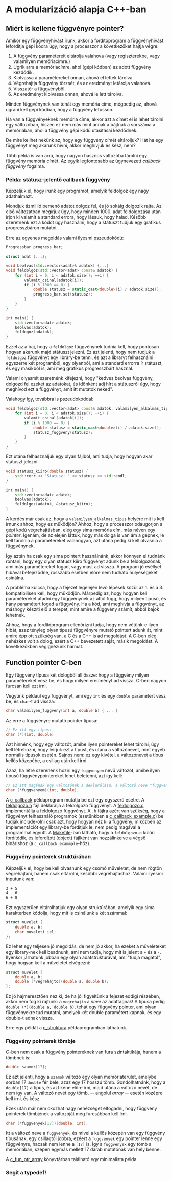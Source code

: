 # A modularizáció alapja C++-ban

## Miért is kellene függvényre pointer?

Amikor egy függvényhívást írunk, akkor a fordítóprogram a függvényhívást
lefordítja gépi kódra úgy, hogy a processzor a következőket hajtja végre:

1. A függvény paramétereit eltárolja valahova (vagy regiszterekbe, vagy
   valamilyen memóriacímre.)
2. Ugrik arra a memóriacímre, ahol (gépi kódban) az adott függvény kezdődik.
3. Kiolvassa a paramétereket onnan, ahová el lettek tárolva.
4. Végrehajtja függvény törzsét, és az eredményt letárolja valahová.
5. Visszatér a függvényből.
6. Az eredményt kiolvassa onnan, ahová le lett tárolva.

Minden függvénynek van tehát egy memória címe, mégpedig az, ahová ugrani kell gépi
kódban, hogy a függvény lefusson.

Ha van a függvényeknek memória címe, akkor azt a címet el is lehet tárolni egy
változóban, hiszen ez nem más mint annak a bájtnak a sorszáma a memóriában, ahol
a függvény gépi kódú utasításai kezdődnek.

De mire kellhet nekünk az, hogy egy függvény címét eltároljuk? Hát ha egy függvényt
meg akarunk hívni, akkor meghívjuk és kész, nem?

Több példa is van arra, hogy nagyon hasznos változóba tárolni egy függvény memória
címét. Az egyik legfontosabb az úgynevezett *callback függvény* fogalma.

### Példa: státusz-jelentő callback függvény

Képzeljük el, hogy írunk egy programot, amelyik feldolgoz egy nagy adathalmazt.

Mondjuk tízmillió bemenő adatot dolgoz fel, és jó sokáig dolgozik rajta. Az első
változatban megírjuk úgy, hogy minden 1000. adat feldolgozása után írjon ki valamit
a standard errora, hogy lássuk, hogy halad. Később szeretnénk ezt a kódot úgy
használni, hogy a státuszt tudjuk egy grafikus progresszbáron mutatni.

Erre az egyenes megoldás valami ilyesmi pszeudokódú:

```C++
Progressbar progress_bar;

struct adat {...};

void beolvas(std::vector<adat>& adatok) {...}
void feldolgoz(std::vector<adat> const& adatok) {
    for (int i = 0; i < adatok.size(); ++i) {
        valamit_csinal(adatok[i]);
        if (i % 1000 == 0) {
            double statusz = static_cast<double>(i) / adatok.size();
            progress_bar.set(statusz);
        }
    }
}

int main() {
    std::vector<adat> adatok;
    beolvas(adatok);
    feldogoz(adatok);
}
```

Ezzel az a baj, hogy a `feldolgoz` függvénynek tudnia kell, hogy pontosan hogyan akarunk
majd státuszt jelezni. Ez azt jelenti, hogy nem tudjuk a `feldolgoz` függvényt egy
library-be tenni, és azt a libraryt felhasználni egyszerre két programból, egy olyanból, ami a
standard errorra ír státuszt, és egy másikból is, ami meg grafikus progresszbárt
használ.

Valami olyasmit szeretnénk kifejezni, hogy "kedves beolvas függvény, dolgozd fel ezeket
az adatokat, és időnként adj hírt a státuszról úgy, hogy meghívod ezt a függvényt, amit
itt mutatok neked".

Valahogy így, továbbra is pszeudokóddal:

```C++
void feldolgoz(std::vector<adat> const& adatok, valamilyen_alkalmas_tipus statusz_fuggveny) {
    for (int i = 0; i < adatok.size(); ++i) {
        valamit_csinal(adatok[i]);
        if (i % 1000 == 0) {
            double statusz = static_cast<double>(i) / adatok.size();
            statusz_fuggveny(statusz);
        }
    }
} 
```

Ezt utána felhasználjuk egy olyan fájlból, ami tudja, hogy hogyan akar státuszt jelezni:

```C++
void statusz_kiiro(double statusz) {
    std::cerr << "Statusz: " << statusz << std::endl;
}

int main() {
    std::vector<adat> adatok;
    beolvas(adatok);
    feldolgoz(adatok, &statusz_kiiro);
}
```

A kérdés már csak az, hogy a `valamilyen_alkalmas_tipus` helyére mit is kell írnunk
ahhoz, hogy ez működjön? Ahhoz, hogy a processzor odaugorjon a gépi kódú végrehajtásban,
elég egy sima memória cím, más néven egy *pointer*. Igenám, de az elején láttuk,
hogy más dolga is van ám a gépnek, le kell tárolnia a paramétereket valahogyan, azt
utána pedig ki kell olvasnia a függvénynek.

Így aztán ha csak egy sima pointert használnánk, akkor könnyen el tudnánk rontani, hogy
egy olyan státusz kiiró függvényt adunk be a feldolgozónak, ami más paramétereket fogad,
vagy mást ad vissza. A program jó eséllyel hibával befejeződne, rosszabb esetben
előre nem tudható hülyeségeket csinálna.

A probléma kulcsa, hogy a fejezet legelején levő lépések közül az 1. és a 3. kompatibilisen
kell, hogy működjön. Márpedig az, hogy hogyan kell paramétereket átadni egy függvénynek az
attól függ, hogy milyen típusú, és hány paramétert fogad a függvény. Ha a kód, ami meghívja
a függvényt, az máshogy készíti elő a terepet, mint amire a függvény számít, abból bajok
lehetnek.

Ahhoz, hogy a fordítóprogram ellenőrizni tudja, hogy nem vétünk-e ilyen hibát, azaz tényleg
olyan típusú függvényre mutató pointert adunk át, mint amire épp ott szükség van, a C és
a C++ is ad megoldást. A C-ben elég nehézkes volt a dolog, ezért a C++ bevezetett saját, másik
megoldást. A következőkben végignézünk hármat.

## Function pointer C-ben

Egy függvény típusa két dologból áll össze: hogy a függvény milyen paramétereket vesz be, és hogy
milyen eredményt ad vissza. C-ben nagyon furcsán kell ezt írni.

Vegyünk például egy függvényt, ami egy `int` és egy `double` paramétert vesz be, és `char`-t ad vissza:

```C
char valamilyen_fuggveny(int a, double b) { ... }
```

Az erre a függvényre mutató pointer típusa:

```C
// Ez itt egy típus:
char (*)(int, double)
```

Azt hinnénk, hogy egy változót, amibe ilyen pointereket lehet tárolni, úgy kell létrehozni,
hogy leírjuk ezt a típust, és utána a változónevet, mint egyéb normális típusok esetén.
Sajnos nem: ez egy kivétel, a változónevet a típus kellős közepébe, a csillag után kell írni.

Azaz, ha létre szerenénk hozni egy `fuggvenyem` nevű változót, amibe ilyen típusú
függvénypointereket lehet beletenni, azt így kell:

```C
// Ez itt magának egy változónak a deklarálása, a változó neve "fuggvenyem":
char (*fuggvenyem)(int, double);
```

A [c_callback](modularizacio/c_callback/) példaprogram mutatja be ezt egy egyszerű esetre. A
[feldolgozo.h](modularizacio/c_callback/feldolgozo.h) fájl deklarálja a feldolgozó függvényt.
A [feldolgozo.c](modularizacio/c_callback/feldolgozo.c) implementálja a feldolgozó függvényt.
A `.h` fájlra azért van szükség, hogy a függvényt felhasználó programok (esetünkben a
[c_callback_example.c](modularizacio/c_callback/c_callback_example.c)) be tudják include-olni
csak azt, hogy hogyan néz ki a függvény, miközben az implementációt egy library-be
fordítjuk le, nem pedig magával a programmal együtt. A [Makefile](modularizacio/c_callback/Makefile)-ban
látható, hogy a `feldolgozo.o` külön fordítódik, és lefordított (object) fájlként
van hozzálinkelve a végső binárishoz (a `c_callback_exammple`-höz).

### Függvény pointerek struktúrában 

Képzeljük el, hogy be kell olvasnunk egy csomó műveletet, de nem rögtön végrehajtani, hanem
csak eltárolni, későbbi végrehajtáshoz. Valami ilyesmi inputunk van:

```txt
3 + 5
4 - 6
6 + 8
```

Ezt egyszerűen eltárolhatjuk egy olyan struktúrában, amelyik egy sima karakterben kódolja, hogy
mit is csinálunk a két számmal:

```C
struct muvelet {
    double a, b;
    char muveleti_jel;
};
```

Ez lehet egy teljesen jó megoldás, de nem jó akkor, ha ezeket a műveleteket egy library-nek
kell beadnunk, ami nem tudja, hogy mit is jelent a `+` és a `-`. Ilyenkor járhatunk
jobban egy olyan adatstruktúrával, ami "tudja magától", hogy hogyan kell a műveletet elvégezni:

```C
struct muvelet {
    double a, b;
    double (*vegrehajto)(double a, double b);
};
```

Ez jó hajmeresztően néz ki, de ha jól figyeltünk a fejezet eddigi részében, akkor nem fog ki
rajtunk: a `vegrehajto` a *neve* az adattagnak! A típusa pedig `double (*)(double a, double b)`,
tehát egy függvény pointer, ami olyan függvényekre tud mutatni, amelyek két double paramétert
kapnak, és egy double-t adnak vissza.

Erre egy példát a [c_struktura](modularizacio/c_struktura/) példaprogramban láthatunk.
 
### Függvény pointerek tömbje

C-ben nem csak a függvény pointereknek van fura szintaktikája, hanem a tömbnek is:

```C
double szamok[17];
```

Ez azt jelenti, hogy a `szamok` változó egy olyan memóriaterület, amelybe sorban 17 `double` fér
bele, azaz egy 17 hosszú tömb. Gondolhatnánk, hogy a `double[17]` a típus, és azt kéne előre írni,
majd utána a változó nevét, de nem így van. A változó nevét egy tömb, -- angolul *array* -- esetén
középre kell írni, és kész.

Ezek után már nem okozhat nagy nehézséget elfogadni, hogy függvény pointerek tömbjének a változóját
még furcsábban kell írni.

```C
char (*fuggvenyek[17])(double, int);
```

Itt a változó neve a `fuggvenyek`, és mivel a kellős közepén van egy függvény típusának, egy
csillagtól jobbra, ezéert a `fuggvenyek` egy pointer lenne egy függvényre, hacsak nem lenne a
`[17]` is. Így a `fuggvenyek` egy tömb a memóriában, szépen egymás mellett 17 darab mutatónak
van hely benne.

A [c_fun_ptr_array](modularizacio/c_fun_ptr_array/) könyvtárban található egy minimalista
példa.







### Segít a typedef!


